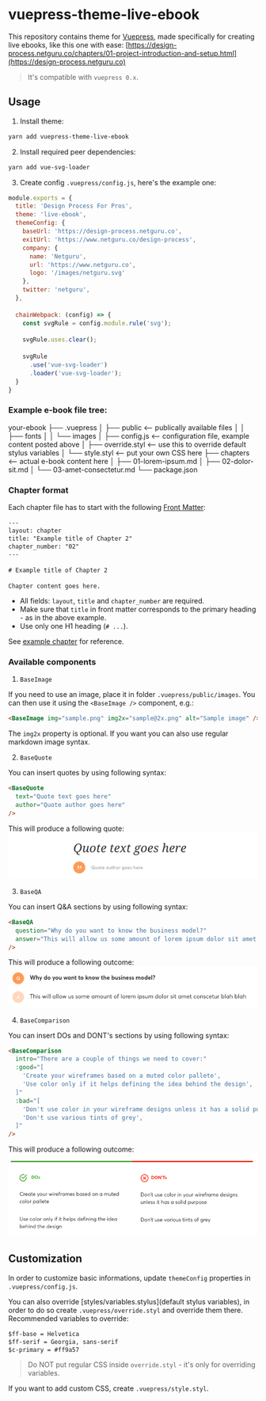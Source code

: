 # vuepress-theme-live-ebook

This repository contains theme for [Vuepress](https://vuepress.vuejs.org), made specifically for creating live ebooks, like this one with ease: [https://design-process.netguru.co/chapters/01-project-introduction-and-setup.html](https://design-process.netguru.co)

> It's compatible with `vuepress 0.x`.

## Usage

1. Install theme:
```sh
yarn add vuepress-theme-live-ebook
```

2. Install required peer dependencies:
```sh
yarn add vue-svg-loader
```

3. Create config `.vuepress/config.js`, here's the example one:
```js
module.exports = {
  title: 'Design Process For Pros',
  theme: 'live-ebook',
  themeConfig: {
    baseUrl: 'https://design-process.netguru.co',
    exitUrl: 'https://www.netguru.co/design-process',
    company: {
      name: 'Netguru',
      url: 'https://www.netguru.co',
      logo: '/images/netguru.svg'
    },
    twitter: 'netguru',
  },

  chainWebpack: (config) => {
    const svgRule = config.module.rule('svg');

    svgRule.uses.clear();

    svgRule
      .use('vue-svg-loader')
      .loader('vue-svg-loader');
  }
}
```

### Example e-book file tree:

your-ebook
├── .vuepress
│   ├── public <-- publically available files
│   │   ├── fonts
│   │   └── images
│   ├── config.js <-- configuration file, example content posted above
│   ├── override.styl  <-- use this to override default stylus variables
│   └── style.styl <-- put your own CSS here
├── chapters <-- actual e-book content here
│   ├── 01-lorem-ipsum.md
│   ├── 02-dolor-sit.md
│   └── 03-amet-consectetur.md
└── package.json

### Chapter format

Each chapter file has to start with the following [Front Matter](https://vuepress.vuejs.org/guide/frontmatter.html):
```
---
layout: chapter
title: "Example title of Chapter 2"
chapter_number: "02"
---

# Example title of Chapter 2

Chapter content goes here.
```

- All fields: `layout`, `title` and `chapter_number` are required.
- Make sure that `title` in front matter corresponds to the primary heading - as in the above example.
- Use only one H1 heading (`# ...`).

See [example chapter](https://raw.githubusercontent.com/netguru/design-process/vuepress/chapters/01-project-introduction-and-setup.md) for reference.

### Available components

1. `BaseImage`

If you need to use an image, place it in folder `.vuepress/public/images`. You can
then use it using the `<BaseImage />` component, e.g.:

```html
<BaseImage img="sample.png" img2x="sample@2x.png" alt="Sample image" />
```

The `img2x` property is optional. If you want you can also use regular markdown image syntax.

2. `BaseQuote`

You can insert quotes by using following syntax:

```html
<BaseQuote
  text="Quote text goes here"
  author="Quote author goes here"
/>
```

This will produce a following quote:
![BaseQuote](docs-assets/base-quote.png?raw=true)

3. `BaseQA`

You can insert Q&A sections by using following syntax:
```html
<BaseQA
  question="Why do you want to know the business model?"
  answer="This will allow us some amount of lorem ipsum dolor sit amet conscetur blah blah"
/>
```
This will produce a following outcome:
![BaseQA](docs-assets/base-qa.png?raw=true)

4. `BaseComparison`

You can insert DOs and DONT's sections by using following syntax:

```html
<BaseComparison
  intro="There are a couple of things we need to cover:"
  :good="[
    'Create your wireframes based on a muted color pallete',
    'Use color only if it helps defining the idea behind the design',
  ]"
  :bad="[
    'Don't use color in your wireframe designs unless it has a solid purpose',
    'Don't use various tints of grey',
  ]"
/>
```

This will produce a following outcome:
![BaseComparison](docs-assets/base-comparison.png?raw=true)

## Customization

In order to customize basic informations, update `themeConfig` properties in  `.vuepress/config.js`.

You can also override [styles/variables.stylus](default stylus variables), in order to do so create `.vuepress/override.styl` and override them there. Recommended variables to override:
```
$ff-base = Helvetica
$ff-serif = Georgia, sans-serif
$c-primary = #ff9a57
```

> Do NOT put regular CSS inside `override.styl` - it's only for overriding variables.

If you want to add custom CSS, create `.vuepress/style.styl`.
